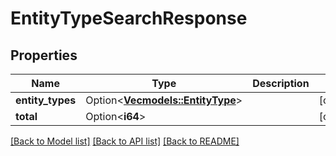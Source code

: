 # EntityTypeSearchResponse

## Properties

Name | Type | Description | Notes
------------ | ------------- | ------------- | -------------
**entity_types** | Option<[**Vec<models::EntityType>**](EntityType.md)> |  | [optional]
**total** | Option<**i64**> |  | [optional]

[[Back to Model list]](../README.md#documentation-for-models) [[Back to API list]](../README.md#documentation-for-api-endpoints) [[Back to README]](../README.md)


